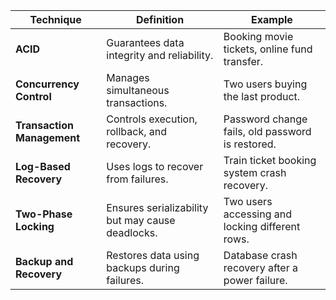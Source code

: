 

| **Technique**              | **Definition**                                                                 | **Example**                                                                                     |
|-----------------------------|-------------------------------------------------------------------------------|-------------------------------------------------------------------------------------------------|
| **ACID**                   | Guarantees data integrity and reliability.                                    | Booking movie tickets, online fund transfer.                                                   |
| **Concurrency Control**     | Manages simultaneous transactions.                                           | Two users buying the last product.                                                             |
| **Transaction Management** | Controls execution, rollback, and recovery.                                  | Password change fails, old password is restored.                                               |
| **Log-Based Recovery**      | Uses logs to recover from failures.                                          | Train ticket booking system crash recovery.                                                    |
| **Two-Phase Locking**       | Ensures serializability but may cause deadlocks.                             | Two users accessing and locking different rows.                                                |
| **Backup and Recovery**     | Restores data using backups during failures.                                 | Database crash recovery after a power failure.                                                 |

